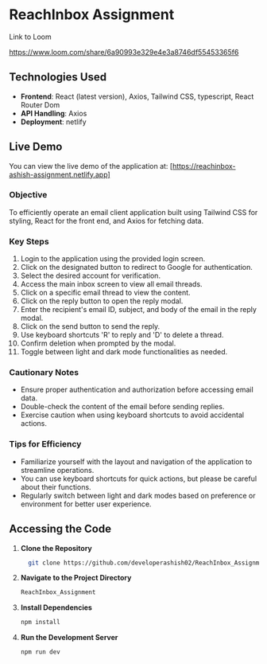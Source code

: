 # ReachInbox Assignment

Link to Loom

https://www.loom.com/share/6a90993e329e4e3a8746df55453365f6


## Technologies Used

- **Frontend**: React (latest version), Axios, Tailwind CSS, typescript, React Router Dom 
- **API Handling**: Axios
- **Deployment**: netlify

## Live Demo

You can view the live demo of the application at: [https://reachinbox-ashish-assignment.netlify.app]


### Objective

To efficiently operate an email client application built using Tailwind CSS for styling, React for the front end, and Axios for fetching data.

### Key Steps

 1. Login to the application using the provided login screen.
 2. Click on the designated button to redirect to Google for authentication.
 3. Select the desired account for verification.
 4. Access the main inbox screen to view all email threads.
 5. Click on a specific email thread to view the content.
 6. Click on the reply button to open the reply modal.
 7. Enter the recipient's email ID, subject, and body of the email in the reply modal.
 8. Click on the send button to send the reply.
 9. Use keyboard shortcuts 'R' to reply and 'D' to delete a thread.
10. Confirm deletion when prompted by the modal.
11. Toggle between light and dark mode functionalities as needed.

### Cautionary Notes

- Ensure proper authentication and authorization before accessing email data.
- Double-check the content of the email before sending replies.
- Exercise caution when using keyboard shortcuts to avoid accidental actions.

### Tips for Efficiency

- Familiarize yourself with the layout and navigation of the application to streamline operations.
- You can use keyboard shortcuts for quick actions, but please be careful about their functions.
- Regularly switch between light and dark modes based on preference or environment for better user experience.




## Accessing the Code

1. **Clone the Repository**

   ```bash
     git clone https://github.com/developerashish02/ReachInbox_Assignment.git
   ```

2. **Navigate to the Project Directory**

   ```bash
   ReachInbox_Assignment
   ```

3. **Install Dependencies**

   ```bash
   npm install
   ```

4. **Run the Development Server**

   ```bash
   npm run dev
   ```
